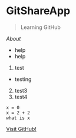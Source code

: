 GitShareApp
===========

> Learning GitHub

*About*

* help
* help 

1. test
 - testing 
2. test3
3. test4
 
 ```
x = 0
x = 2 + 2
what is x 
```
[Visit GitHub!](www.github.com)
